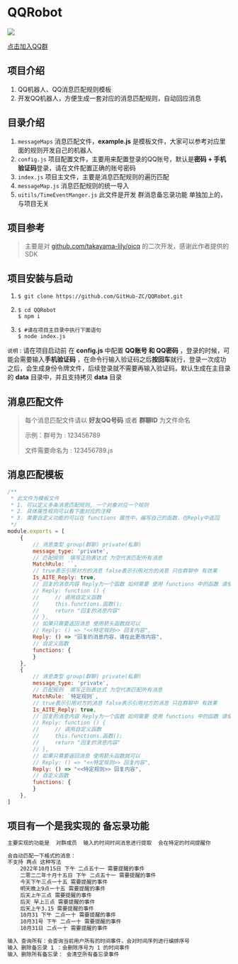 # QQRobot
[![](https://img.shields.io/badge/QQ群-922193759-green)](https://jq.qq.com/?_wv=1027&k=3USa76OC)

[点击加入QQ群](https://jq.qq.com/?_wv=1027&k=3USa76OC)

## 项目介绍

1. QQ机器人、QQ消息匹配规则模板
2. 开发QQ机器人，方便生成一套对应的消息匹配规则，自动回应消息



## 目录介绍

1. `messageMaps` 消息匹配文件，**example.js** 是模板文件，大家可以参考对应里面的规则开发自己的机器人
2. `config.js` 项目配置文件，主要用来配置登录的QQ账号，默认是**密码 + 手机验证码**登录，请在文件配置正确的账号密码
3. `index.js` 项目主文件，主要是消息匹配规则的遍历匹配
4. `messageMap.js` 消息匹配规则的统一导入
5. `uitils/TimeEventManger.js` 此文件是开发 群消息备忘录功能 单独加上的，与项目无关



## 项目参考

> 主要是对 [github.com/takayama-lily/oicq](https://github.com/takayama-lily/oicq) 的二次开发，感谢此作者提供的SDK



## 项目安装与启动

1.  ``` shell
    $ git clone https://github.com/GitHub-ZC/QQRobot.git
    ```

2. ```shell
   $ cd QQRobot
   $ npm i
   ```

3. ```shell
   $ #请在项目主目录中执行下面语句
   $ node index.js
   ```

`说明` :  请在项目启动前 在 **config.js** 中配置 **QQ账号 和 QQ密码** ，登录的时候，可能会需要输入**手机验证码** ，在命令行输入验证码之后**按回车**就行，登录一次成功之后，会生成身份令牌文件，后续登录就不需要再输入验证码，默认生成在主目录的 **data** 目录中，并且支持拷贝 **data** 目录



## 消息匹配文件

> 每个消息匹配文件请以 **好友QQ号码** 或者 **群聊ID** 为文件命名
>
> 示例：群号为  :   123456789
>
> 文件需要命名为  :   123456789.js



## 消息匹配模板

```javascript
/**
 * 此文件为模板文件
 * 1. 可以定义多条消息匹配规则, 一个对象对应一个规则
 * 2. 具体属性规则可以看下面对应的注释
 * 3. 需要自定义功能的可以在 functions 属性中，编写自己的函数，在Reply中返回
 */
module.exports = [
    {
        // 消息类型 group(群聊) private(私聊)
        message_type: 'private',
        // 匹配规则  填写正则表达式 为空代表匹配所有消息
        MatchRule: ``,
        // true表示引用对方的消息 false表示引用对方的消息 只在群聊中 有效果
        Is_AITE_Reply: true,
        // 回复的消息内容 Reply为一个函数 如何需要 使用 functions 中的函数 请使用 function 写法
        // Reply: function () {
        //     // 调用自定义函数
        //     this.functions.函数();
        //     return "回复的消息内容"
        // },
        // 如果只需要返回消息 使用箭头函数就可以
        // Reply: () => "<<特定规则>> 回复内容",
        Reply: () => "回复的消息内容，请在此更改内容",
        // 自定义函数
        functions: {
        }
    },
    {
        // 消息类型 group(群聊) private(私聊)
        message_type: 'private',
        // 匹配规则  填写正则表达式 为空代表匹配所有消息
        MatchRule: `特定规则`,
        // true表示引用对方的消息 false表示引用对方的消息 只在群聊中 有效果
        Is_AITE_Reply: true,
        // 回复的消息内容 Reply为一个函数 如何需要 使用 functions 中的函数 请使用 function 写法
        // Reply: function () {
        //     // 调用自定义函数
        //     this.functions.函数();
        //     return "回复的消息内容"
        // },
        // 如果只需要返回消息 使用箭头函数就可以
        // Reply: () => "<<特定规则>> 回复内容",
        Reply: () => "<<特定规则>> 回复内容",
        // 自定义函数
        functions: {
        }
    },
]
```



## 项目有一个是我实现的 备忘录功能

```markdown
主要实现的功能是  对群成员  输入的时间时间消息进行提取  会在特定的时间提醒你

会自动匹配一下格式的消息：
不支持 两点 这种写法
	2022年10月15日 下午 二点五十一 需要提醒的事件
	二零二二年十月十五日 下午 二点五十一 需要提醒的事件
	今天下午三点一十五 需要提醒的事件
	明天晚上9点一十五 需要提醒的事件
	后天上午三点 需要提醒的事件
	后天 早上三点 需要提醒的事件
	后天上午3.15 需要提醒的事件
	10月31 下午 二点一十 需要提醒的事件
	10月31号 下午 二点一十 需要提醒的事件
	10月31日 二点一十 需要提醒的事件

输入 查询所有：会查询当前用户所有的时间事件，会对时间序列进行编排序号
输入 删除备忘录 1 ：会删除序号为 1 的时间事件
输入 删除所有备忘录： 会清空所有备忘录事件
```

